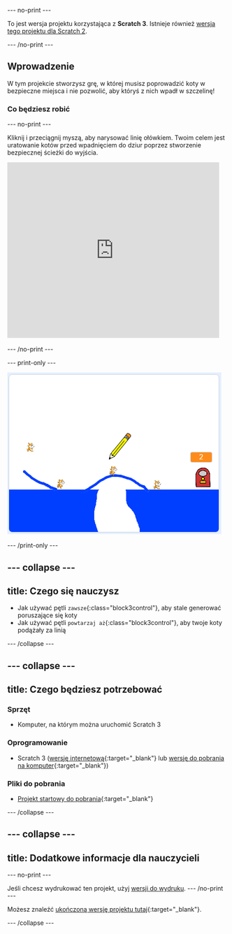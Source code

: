 \--- no-print \---

To jest wersja projektu korzystająca z **Scratch 3**. Istnieje również [wersja tego projektu dla Scratch 2](https://projects.raspberrypi.org/en/projects/cats-scratch2).

\--- /no-print \---

## Wprowadzenie

W tym projekcie stworzysz grę, w której musisz poprowadzić koty w bezpieczne miejsca i nie pozwolić, aby któryś z nich wpadł w szczelinę!

### Co będziesz robić

\--- no-print \---

Kliknij i przeciągnij myszą, aby narysować linię ołówkiem. Twoim celem jest uratowanie kotów przed wpadnięciem do dziur poprzez stworzenie bezpiecznej ścieżki do wyjścia.

<div class="scratch-preview">
  <iframe allowtransparency="true" width="485" height="402" src="https://scratch.mit.edu/projects/embed/253667883/?autostart=false" frameborder="0" scrolling="no"></iframe>
</div>

\--- /no-print \---

\--- print-only \---

![Ukończone koty](images/cats-finished.png)

\--- /print-only \---

## \--- collapse \---

## title: Czego się nauczysz

+ Jak używać pętli `zawsze`{:class="block3control"}, aby stale generować poruszające się koty
+ Jak używać pętli `powtarzaj aż`{:class="block3control"}, aby twoje koty podążały za linią

\--- /collapse \---

## \--- collapse \---

## title: Czego będziesz potrzebować

### Sprzęt

+ Komputer, na którym można uruchomić Scratch 3

### Oprogramowanie

+ Scratch 3 ([wersję internetową](https://rpf.io/scratchon){:target="_blank"} lub [wersję do pobrania na komputer](https://rpf.io/scratchoff){:target="_blank"})

### Pliki do pobrania

+ [Projekt startowy do pobrania](https://rpf.io/p/pl-PL/cats-go){:target="_blank"}

\--- /collapse \---

## \--- collapse \---

## title: Dodatkowe informacje dla nauczycieli

\--- no-print \---

Jeśli chcesz wydrukować ten projekt, użyj [wersji do wydruku](https://projects.raspberrypi.org/en/projects/cats/print). \--- /no-print \---

Możesz znaleźć [ukończoną wersję projektu tutaj](https://rpf.io/p/pl-PL/cats-get){:target="_blank"}.

\--- /collapse \---